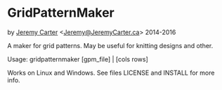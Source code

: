 GridPatternMaker
================
by [Jeremy Carter](http://eternalvoid.net) <[Jeremy@JeremyCarter.ca](mailto:Jeremy@JeremyCarter.ca)> 2014-2016

A maker for grid patterns. May be useful for knitting designs and other.

Usage: gridpatternmaker [gpm_file] | [cols rows]

Works on Linux and Windows. See files LICENSE and INSTALL for more info.
